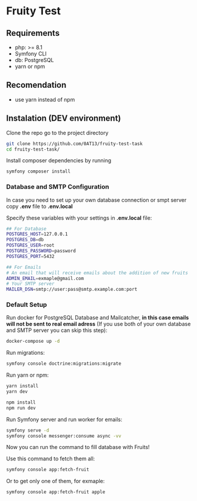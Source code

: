 # Fruity Test

## Requirements 
 - php: >= 8.1
 - Symfony CLI
 - db: PostgreSQL 
 - yarn or npm

## Recomendation
 - use yarn instead of npm

## Instalation (DEV environment)

Clone the repo go to the project directory
```sh
git clone https://github.com/0AT13/fruity-test-task
cd fruity-test-task/
```

Install composer dependencies by running
```sh
symfony composer install
```

### Database and SMTP Configuration
In case you need to set up your own database connection or smpt server
copy **.env** file to **.env.local**

Specify these variables with your settings in **.env.local** file:
```sh
## For Database
POSTGRES_HOST=127.0.0.1
POSTGRES_DB=db
POSTGRES_USER=root
POSTGRES_PASSWORD=password
POSTGRES_PORT=5432

## For Emails
# An email that will receive emails about the addition of new fruits
ADMIN_EMAIL=exmaple@gmail.com
# Your SMTP server
MAILER_DSN=smtp://user:pass@smtp.example.com:port
```

### Default Setup
Run docker for PostgreSQL Database and Mailcatcher, **in this case emails will not be sent to real email adress** (If you use both of your own database and SMTP server you can skip this step):
```sh
docker-compose up -d
```

Run migrations:
```sh
symfony console doctrine:migrations:migrate
```

Run yarn or npm:
```sh
yarn install
yarn dev

npm install
npm run dev
```

Run Symfony server and run worker for emails:
```sh
symfony serve -d
symfony console messenger:consume async -vv
```

Now you can run the command to fill database with Fruits!

Use this command to fetch them all:
```sh
symfony console app:fetch-fruit
```
Or to get only one of them, for exmaple:
```sh
symfony console app:fetch-fruit apple
```
